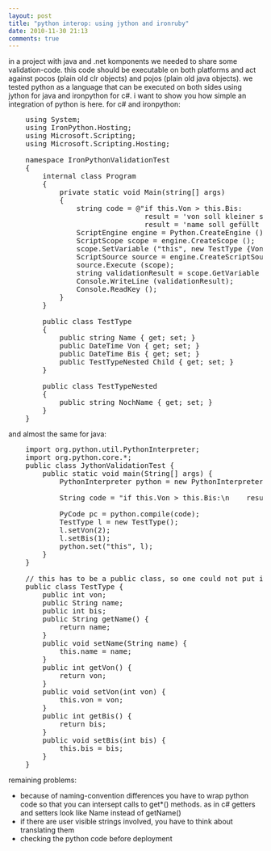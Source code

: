 ```yaml
---
layout: post
title: "python interop: using jython and ironruby"
date: 2010-11-30 21:13
comments: true
---
```

in a project with java and .net komponents we needed to share some validation-code. this code should be executable on both platforms and act against pocos (plain old clr objects) and pojos (plain old java objects). 
we tested python as a language that can be executed on both sides using jython for java and ironpython for c#. i want to show you how simple an integration of python is here. 
for c# and ironpython:
<pre lang="csharp" line="1">
	using System;
	using IronPython.Hosting;
	using Microsoft.Scripting;
	using Microsoft.Scripting.Hosting;

	namespace IronPythonValidationTest
	{  
		internal class Program
		{    
			private static void Main(string[] args)
			{      
				string code = @"if this.Von > this.Bis:    
								result = 'von soll kleiner sein als bis'elif this.Child.Name != '':    
								result = 'name soll gefüllt sein'";      
				ScriptEngine engine = Python.CreateEngine ();      
				ScriptScope scope = engine.CreateScope ();      
				scope.SetVariable ("this", new TestType {Von = DateTime.Now.AddDays(1), Bis = DateTime.Now, Child = new TestTypeNested()});      
				ScriptSource source = engine.CreateScriptSourceFromString (code, SourceCodeKind.SingleStatement);      
				source.Execute (scope);      
				string validationResult = scope.GetVariable ("result");      
				Console.WriteLine (validationResult);      
				Console.ReadKey ();
			}
		}

		public class TestType
		{    
			public string Name { get; set; }
			public DateTime Von { get; set; }
			public DateTime Bis { get; set; }
			public TestTypeNested Child { get; set; }
		}

		public class TestTypeNested
		{    
			public string NochName { get; set; }
		}
	}
</pre>

and almost the same for java:
<pre lang="java" line="1">
	import org.python.util.PythonInterpreter;
	import org.python.core.*;
	public class JythonValidationTest {
		public static void main(String[] args) {
			PythonInterpreter python = new PythonInterpreter();
	
			String code = "if this.Von > this.Bis:\n    result = \"von soll kleiner sein als bis\"\nelif this.Child.Name != \"\":\n    result = \"name soll gefüllt sein\"";
	
			PyCode pc = python.compile(code);
			TestType l = new TestType();
			l.setVon(2);        
			l.setBis(1);
			python.set("this", l);
		}
	}
	
	// this has to be a public class, so one could not put it in one classfile
	public class TestType {    
		public int von;    
		public String name;    
		public int bis;    
		public String getName() {        
			return name;    
		}    
		public void setName(String name) {        
			this.name = name;    
		}    
		public int getVon() {        
			return von;    
		}    
		public void setVon(int von) {        
			this.von = von;    
		}    
		public int getBis() {        
			return bis;    
		}    
		public void setBis(int bis) {        
			this.bis = bis;    
		}
	}
</pre>
remaining problems:
- because of naming-convention differences you have to wrap python code so that you can intersept calls to get*() methods. as in c# getters and setters look like Name instead of getName()
- if there are user visible strings involved, you have to think about translating them
- checking the python code before deployment
 